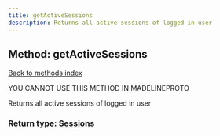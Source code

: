 ```yaml
---
title: getActiveSessions
description: Returns all active sessions of logged in user
---
```

## Method: getActiveSessions  
[Back to methods index](index.md)


YOU CANNOT USE THIS METHOD IN MADELINEPROTO


Returns all active sessions of logged in user



### Return type: [Sessions](../types/Sessions.md)

